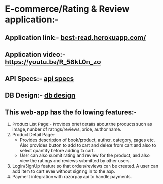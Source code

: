 # E-commerce/Rating & Review application:-

## Application link:- <a target="_blank" href='https://best-read.herokuapp.com/'>best-read.herokuapp.com/</a>

## Application video:- https://youtu.be/R_58kL0n_zo

## API Specs:- <a target="_blank" href='https://github.com/Anmol-Joshi/book-review-app/blob/master/documentation/api-specs.md'>api specs</a>

## DB Design:- <a target="_blank" href='https://github.com/Anmol-Joshi/book-review-app/blob/master/documentation/db-design.md'>db design</a>

## This web-app has the following features:-

<ol>
<li>Product List Page:- Provides brief details about the products such as image, nunber of ratings/reviews, price, author name.
</li>

<li>Product Detail Page:-
  <ul>
  <li>Provides description of book/product, author, category, pages etc. Also provides button to add to cart and delete from cart and also to select quantity before adding to cart.
  </li>
    <li>User can also submit rating and review for the product, and also view the ratings and reviews submitted by other users.
  </li>
   </li>
  </li>
  </ul>
  <li>Login/SignUp feature so that orders/reviews can be created. A user can add item to cart even without signing in to the app.
</li>
<li>Payment integration with razorpay api to handle payments.
</li>
</ol>
